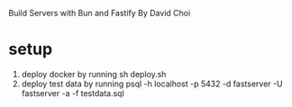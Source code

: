 Build Servers with Bun and Fastify
By David Choi

# setup

1. deploy docker by running
   sh deploy.sh
2. deploy test data by running
   psql -h localhost -p 5432 -d fastserver -U fastserver -a -f testdata.sql
